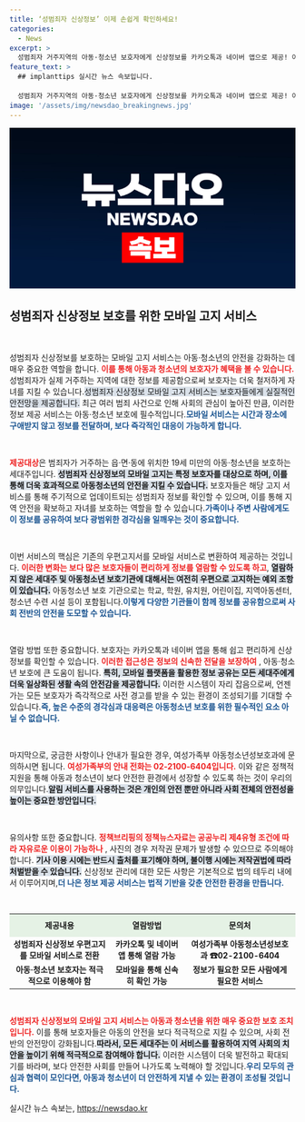```yaml
---
title: ‘성범죄자 신상정보’ 이제 손쉽게 확인하세요!
categories:
  - News
excerpt: >
  성범죄자 거주지역의 아동·청소년 보호자에게 신상정보를 카카오톡과 네이버 앱으로 제공! 아동 보호를 위한 필수 정보, 모바일로 간편하게 확인하세요! 클릭 한 번으로 안전을 지키는 방법을 알아보세요!
feature_text: >
  ## implanttips 실시간 뉴스 속보입니다.

  성범죄자 거주지역의 아동·청소년 보호자에게 신상정보를 카카오톡과 네이버 앱으로 제공! 아동 보호를 위한 필수 정보, 모바일로 간편하게 확인하세요! 클릭 한 번으로 안전을 지키는 방법을 알아보세요!
image: '/assets/img/newsdao_breakingnews.jpg'
---
```


<p><img src="/assets/img/newsdao_breakingnews.jpg" alt="implanttips 속보" /></p>

<h2 data-ke-size="size26">성범죄자 신상정보 보호를 위한 모바일 고지 서비스</h2>

<p data-ke-size="size16">&nbsp;</p> 

<p>성범죄자 신상정보를 보호하는 모바일 고지 서비스는 아동·청소년의 안전을 강화하는 데 매우 중요한 역할을 합니다. <b><span style="color: #ee2323;">이를 통해 아동과 청소년의 보호자가 혜택을 볼 수 있습니다.</span></b> 성범죄자가 실제 거주하는 지역에 대한 정보를 제공함으로써 보호자는 더욱 철저하게 자녀를 지킬 수 있습니다.<span style="background-color: #21538527;">성범죄자 신상정보 모바일 고지 서비스는 보호자들에게 실질적인 안전망을 제공합니다.</span> 최근 여러 범죄 사건으로 인해 사회의 관심이 높아진 만큼, 이러한 정보 제공 서비스는 아동·청소년 보호에 필수적입니다.<b><span style="color: #1a5490;">모바일 서비스는 시간과 장소에 구애받지 않고 정보를 전달하며, 보다 즉각적인 대응이 가능하게 합니다.</span></b></p>

<p data-ke-size="size16">&nbsp;</p>

<p><b><span style="color: #ee2323;">제공대상</span></b>은 범죄자가 거주하는 읍·면·동에 위치한 19세 미만의 아동·청소년을 보호하는 세대주입니다. <b><span style="background-color: #21538527;">성범죄자 신상정보의 모바일 고지는 특정 보호자를 대상으로 하며, 이를 통해 더욱 효과적으로 아동청소년의 안전을 지킬 수 있습니다.</span></b> 보호자들은 해당 고지 서비스를 통해 주기적으로 업데이트되는 성범죄자 정보를 확인할 수 있으며, 이를 통해 지역 안전을 확보하고 자녀를 보호하는 역할을 할 수 있습니다.<b><span style="color: #1a5490;">가족이나 주변 사람에게도 이 정보를 공유하여 보다 광범위한 경각심을 일깨우는 것이 중요합니다.</span></b></p>

<p data-ke-size="size16">&nbsp;</p>

<p>이번 서비스의 핵심은 기존의 우편고지서를 모바일 서비스로 변환하여 제공하는 것입니다. <b><span style="color: #ee2323;">이러한 변화는 보다 많은 보호자들이 편리하게 정보를 열람할 수 있도록 하고</span></b>, <b><span style="background-color: #21538527;">열람하지 않은 세대주 및 아동청소년 보호기관에 대해서는 여전히 우편으로 고지하는 예외 조항이 있습니다.</span></b> 아동청소년 보호 기관으로는 학교, 학원, 유치원, 어린이집, 지역아동센터, 청소년 수련 시설 등이 포함됩니다.<b><span style="color: #1a5490;">이렇게 다양한 기관들이 함께 정보를 공유함으로써 사회 전반의 안전을 도모할 수 있습니다.</span></b></p>

<p data-ke-size="size16">&nbsp;</p>

<p>열람 방법 또한 중요합니다. 보호자는 카카오톡과 네이버 앱을 통해 쉽고 편리하게 신상정보를 확인할 수 있습니다. <b><span style="color: #ee2323;">이러한 접근성은 정보의 신속한 전달을 보장하여</span></b> , 아동·청소년 보호에 큰 도움이 됩니다. <b><span style="background-color: #21538527;">특히, 모바일 플랫폼을 활용한 정보 공유는 모든 세대주에게 더욱 일상화된 생활 속의 안전감을 제공합니다.</span></b> 이러한 시스템이 자리 잡음으로써, 언젠가는 모든 보호자가 즉각적으로 사전 경고를 받을 수 있는 환경이 조성되기를 기대할 수 있습니다.<b><span style="color: #1a5490;">즉, 높은 수준의 경각심과 대응력은 아동청소년 보호를 위한 필수적인 요소 아닐 수 없습니다.</span></b></p>

<p data-ke-size="size16">&nbsp;</p>

<p>마지막으로, 궁금한 사항이나 안내가 필요한 경우, 여성가족부 아동청소년성보호과에 문의하시면 됩니다. <b><span style="color: #ee2323;">여성가족부의 안내 전화는 02-2100-6404입니다.</span></b> 이와 같은 정책적 지원을 통해 아동과 청소년이 보다 안전한 환경에서 성장할 수 있도록 하는 것이 우리의 의무입니다.<b><span style="background-color: #21538527;">알림 서비스를 사용하는 것은 개인의 안전 뿐만 아니라 사회 전체의 안전성을 높이는 중요한 방안입니다.</span></b></p>

<p data-ke-size="size16">&nbsp;</p>

<p>유의사항 또한 중요합니다. <b><span style="color: #ee2323;">정책브리핑의 정책뉴스자료는 공공누리 제4유형 조건에 따라 자유로운 이용이 가능하나</span></b> , 사진의 경우 저작권 문제가 발생할 수 있으므로 주의해야 합니다. <b><span style="background-color: #21538527;">기사 이용 시에는 반드시 출처를 표기해야 하며, 불이행 시에는 저작권법에 따라 처벌받을 수 있습니다.</span></b> 신상정보 관리에 대한 모든 사항은 기본적으로 법의 테두리 내에서 이루어지며,<b><span style="color: #1a5490;">더 나은 정보 제공 서비스는 법적 기반을 갖춘 안전한 환경을 만듭니다.</span></b></p>

<p data-ke-size="size16">&nbsp;</p> 

<table style="width: 100%; border-collapse: collapse;">
    <tbody>
        <tr>
            <td style="text-align: center; height: 35px; background-color: #e5f2e5;"><b>제공내용</b></td>
            <td style="text-align: center; height: 35px; background-color: #e5f2e5;"><b>열람방법</b></td>
            <td style="text-align: center; height: 35px; background-color: #e5f2e5;"><b>문의처</b></td>
        </tr>
        <tr>
            <td style="text-align: center; height: 17px;"><b>성범죄자 신상정보 우편고지를 모바일 서비스로 전환</b></td>
            <td style="text-align: center; height: 17px;"><b>카카오톡 및 네이버 앱 통해 열람 가능</b></td>
            <td style="text-align: center; height: 17px;"><b>여성가족부 아동청소년성보호과 ☎02-2100-6404</b></td>
        </tr>
        <tr>
            <td style="text-align: center; height: 17px;"><b>아동·청소년 보호자는 적극적으로 이용해야 함</b></td>
            <td style="text-align: center; height: 17px;"><b>모바일을 통해 신속히 확인 가능</b></td>
            <td style="text-align: center; height: 17px;"><b>정보가 필요한 모든 사람에게 필요한 서비스</b></td>
        </tr>
    </tbody>
</table>

<p data-ke-size="size16">&nbsp;</p>

<p><b><span style="color: #ee2323;">성범죄자 신상정보의 모바일 고지 서비스는 아동과 청소년을 위한 매우 중요한 보호 조치입니다.</span></b> 이를 통해 보호자들은 아동의 안전을 보다 적극적으로 지킬 수 있으며, 사회 전반의 안전망이 강화됩니다.<b><span style="background-color: #21538527;">따라서, 모든 세대주는 이 서비스를 활용하여 지역 사회의 치안을 높이기 위해 적극적으로 참여해야 합니다.</span></b> 이러한 시스템이 더욱 발전하고 확대되기를 바라며, 보다 안전한 사회를 만들어 나가도록 노력해야 할 것입니다.<b><span style="color: #1a5490;">우리 모두의 관심과 협력이 모인다면, 아동과 청소년이 더 안전하게 지낼 수 있는 환경이 조성될 것입니다.</span></b></p>
실시간 뉴스 속보는, <a href="https://newsdao.kr" rel="dofollow">https://newsdao.kr</a>


